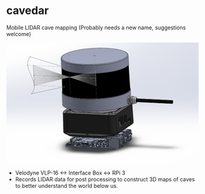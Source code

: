 # cavedar
Mobile LIDAR cave mapping (Probably needs a new name, suggestions welcome)

![Alt text](/cad/renderings/draft.png?raw=true "Preliminary Idea")


* Velodyne VLP-16 <-> Interface Box <-> RPi 3
* Records LIDAR data for post processing to construct 3D maps of caves to better understand the world below us.
